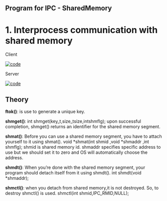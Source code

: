 
## Program for IPC - SharedMemory

# 1. Interprocess communication with shared memory

Client


[![code](https://img.shields.io/badge/-code-green.svg?logo=appveyor&longCache=true&style=for-the-badge)](https://github.com/Ajil5467/Network-Programming-Lab-/blob/master/InterProcessCommunication/SharedMemory/client.c.txt)

Server


[![code](https://img.shields.io/badge/-code-green.svg?logo=appveyor&longCache=true&style=for-the-badge)](https://github.com/Ajil5467/Network-Programming-Lab-/blob/master/InterProcessCommunication/SharedMemory/server.c.txt)


## Theory

**ftok()**: is use to generate a unique key.

**shmget()**: int shmget(key_t,size_tsize,intshmflg); upon successful completion, shmget() returns an identifier for the shared memory segment.

**shmat()**: Before you can use a shared memory segment, you have to attach yourself
to it using shmat(). void *shmat(int shmid ,void *shmaddr ,int shmflg);
shmid is shared memory id. shmaddr specifies specific address to use but we should set
it to zero and OS will automatically choose the address.

**shmdt()**: When you’re done with the shared memory segment, your program should
detach itself from it using shmdt(). int shmdt(void \*shmaddr);

**shmctl()**: when you detach from shared memory,it is not destroyed. So, to destroy
shmctl() is used. shmctl(int shmid,IPC_RMID,NULL);
